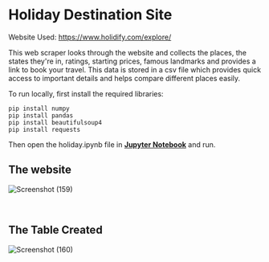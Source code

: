 # Holiday Destination Site

Website Used: https://www.holidify.com/explore/
 
This web scraper looks through the website and collects the places, the states they're in, ratings, starting prices, famous landmarks and provides a link to book your travel.
This data is stored in a csv file which provides quick access to important details and helps compare different places easily.

To run locally, first install the required libraries:
  > 
    pip install numpy
    pip install pandas
    pip install beautifulsoup4 
    pip install requests

Then open the holiday.ipynb file in [**Jupyter Notebook**](https://jupyter.org/install) and run.
 
## The website
![Screenshot (159)](https://user-images.githubusercontent.com/59652560/126158650-0852edc3-418f-4dca-b1f1-ee71fc33b4ad.png)
 
<br /> 
 
## The Table Created
![Screenshot (160)](https://user-images.githubusercontent.com/59652560/126158681-4cb331a5-42fd-4fc8-a45a-3d8545346a8c.png)
